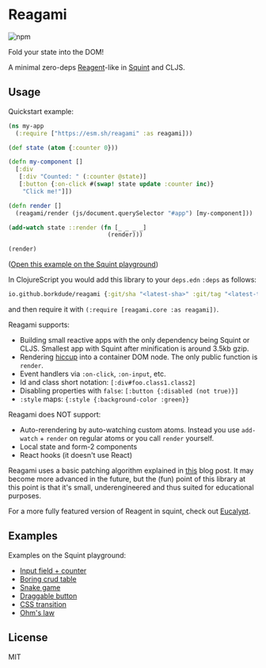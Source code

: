 # Reagami

![npm](https://img.shields.io/npm/v/reagami.svg)

Fold your state into the DOM!

A minimal zero-deps [Reagent](https://github.com/reagent-project/reagent)-like in [Squint](https://github.com/squint-cljs/squint) and CLJS.

## Usage

Quickstart example:

``` clojure
(ns my-app
  (:require ["https://esm.sh/reagami" :as reagami]))

(def state (atom {:counter 0}))

(defn my-component []
  [:div
   [:div "Counted: " (:counter @state)]
   [:button {:on-click #(swap! state update :counter inc)}
    "Click me!"]])

(defn render []
  (reagami/render (js/document.querySelector "#app") [my-component]))

(add-watch state ::render (fn [_ _ _ _]
                            (render)))

(render)
```

([Open this example on the Squint playground](https://squint-cljs.github.io/squint/?src=gzip%3AH4sIAAAAAAAAE3VQu27DMBDb%2FRWMssiD486aCuQTOhpGoUqX2m30iB4NgiD%2FXlhWjC7VDboTSB4pbiPMrZPeNwAXgS55DoSBTSn5KPqeojnEqQ8kP6WZGYSMqMPYtk3DNZ0Qk0wELpMzuAvlsk0U8PJ4AuyyQznjnSWbMIwNMAg9%2FzSoDdixsLQAA98kXotyO664j5ySs7gLZzt1ntU39jxepd9VA9nr5drYs1XtY6GCHQvc0I6N42YqkNUUVju8hurrI%2F%2BKvXYqG7LpcMkUbm90JpVcANtL71mL4W%2Bo9TOk1t1VJjVVR0I85U4WwztKlTT%2FHr4y2qJX%2B19OfcYnpgEAAA%3D%3D))

In ClojureScript you would add this library to your `deps.edn` `:deps` as follows:

``` clojure
io.github.borkdude/reagami {:git/sha "<latest-sha>" :git/tag "<latest-tag>"}
```

and then require it with `(:require [reagami.core :as reagami])`.

Reagami supports:

- Building small reactive apps with the only dependency being Squint or CLJS. Smallest app with Squint after minification is around 3.5kb gzip.
- Rendering [hiccup](https://github.com/weavejester/hiccup) into a container DOM node. The only public function is `render`.
- Event handlers via `:on-click`, `:on-input`, etc.
- Id and class short notation: `[:div#foo.class1.class2]`
- Disabling properties with `false`: `[:button {:disabled (not true)}]`
- `:style` maps: `{:style {:background-color :green}}`

Reagami does NOT support:

- Auto-rerendering by auto-watching custom atoms. Instead you use `add-watch` +
  `render` on regular atoms or you call `render` yourself.
- Local state and form-2 components
- React hooks (it doesn't use React)

Reagami uses a basic patching algorithm explained in [this](https://blog.michielborkent.nl/reagami.html) blog
post. It may become more advanced in the future, but the (fun) point of this
library at this point is that it's small, underengineered and thus suited for
educational purposes.

For a more fully featured version of Reagent in squint, check out [Eucalypt](https://github.com/chr15m/eucalypt).

## Examples

Examples on the Squint playground:

- [Input field + counter](https://squint-cljs.github.io/squint/?src=gzip%3AH4sIAAAAAAAAE41TO2%2FbMBDe%2FSs%2BMyhADn50Kzg0AYqsXTIKRsGIF4utRDLkyYZh%2BL8X1KOCPVUcRB6%2Fx93pJH1GZ5xfAVIn%2BuxdIlSiYY5Z73aUu21udonM0XTuZb%2Fdb79%2BE9AmY4odlFqtpKUPZDZMkIZDh6uuQ%2B%2BZEvbQuQlncOrpNmM9eofqsAIqbd1phbJ575mDx1UHv6lbV%2F%2FBk8xnE9eTch9teY1yPrC6FR7EWxPOzxCQ483LgFZFHPLckH%2B4GEijL64686WlId02JOhjIvK3UbiAYiLImDaZ053wcOl87BlXfTJtT5DT%2Bc5meUpVI%2BC%2BKpNzqDFx5eY7vkCzSUdijMJK3RbL%2F%2B3R3H3nazVXA%2FFjYHS0FrOidB%2BSTuSfIQfKYxVqqaPSEeL1RB4DYtGY%2B%2FTYTJHIin%2B9LP4%2FA6O4rcVBlTUNTgqBy%2FyFBPk772yo%2B448bz97Spc3aqnmIvdkYhRjPtIGDvfgOpFhem2pnCCsO4k5d5mJ19g4C7FI4J7%2BHuxlGxNF8lapZU4TeUtpnFU5jfxuCpa8UfXTL2Cs3ZwN1830KbQeYYX44VH9wrAORabER5Np%2FxfQFNEHhwMAAA%3D%3D)
- [Boring crud table](https://squint-cljs.github.io/squint/?src=gzip%3AH4sIAAAAAAAAE71WS28bNxC%2B61dMaBSggKwc9FJgAyQu2lx7aI5b1qDEkcR6l1yTs3IEwf%2B94GOftpz0UgkS9jHzceabb4bkxkMjtVkB8NLhY6cdQsWORK0vb2%2FRNxt%2FvHUoD7LRDErpId%2BI9Xq14gr3sLeuKbTRBJfSyAaBsRUsPiUqTdocPgO5Dp%2BzqzU7BE%2BSELgk28CllEY3svZweX6BkZHCcuOaz30YBqRSRXJ%2FB5UIGfkn2b7rF9gbqOKleInMaySoYvC8%2BJQ90koxpfWVYEAr4J4ccCeNsk3RdVqt16%2BsAMCl93ZXaJPhqyFXrURPXfwrtQKtntfh0yfnsLEnHPOTLxLsWhWj7lGVDusBD2hygpTs3kIaAh1DzCgiIPVAe421KrRpOyqO0qga3QqA%2FYnUOeNBQn4IdJSUl%2FVwknWHoA3Egjeyfb8C6IxCBw94fg9Pmo7ZaO9sA9b8dpTmgIAnNBSUVUXPBzzHwENZc0lzEuF1LkDMJJjme77ZAEJB0h2QoIjLTFlOyZxkrdVnqKLIBslwj4%2FAU5nGNxPnIHG5rTFRAlXirtAqeus98ANSoPVuKYDBcuwTkSRXlQnsUno61wiXcmtd4Ir93H4Db2utYFvL3QNb9EtJ5xaBEX6jRTeWidwfCSbkKhbaL4eC3HxPNEuk2Fs%2Fwabnf9MX4FnkZNv%2FEJaYdH565%2BxTL%2BfYz%2Bnxdche1GOGw5Ti48BK1us%2BRHLJuipJQbWoeY8opjbltiOyBj5%2B3GzJhF%2FROt1Id960XV0XTh%2BONCX5UirtA6oCbiwBn8kydOCyILXePaRWeHX0ROk%2FHdEMCV6zAuCL%2BZBVfhX25Qh6dXJMlA3G0no902vojoFw9lWekAH7ojSxq1xCJHMkMPKqgjDdnMuenhu%2BmKG5sLNA2F%2Fdhw%2B%2F%2F8KEENPZ65GK0POvbSxpxiy2pRfajK%2Bjcy%2BhkND%2F3ePjjvZKW2cNX23rifMbnSxWy2L9kOrf1jxPi98NI3ce%2BO77%2BueT08E1MfNJoWcCZb8qxcbMhFhU1%2FeVVfqUjUIqm8l%2F4cnpFvuK0xGlGoTdKzY8B%2FaHbJCJfDO5EMMI2lqVdzTeyDYlXt2DFPPs%2F76UD3hOBxQ2zsiCDYeCuaCqyRyVo0D40Mt3s2FQTaQtxIQUZy0VO9u01qChBTc391XZOgTeusBJjylgNUL6ASxihY6zDvg%2F%2FlbZXdegoc1jh%2B78FWvckXXAbmTbshQXV5bs3HjnUBJ%2BqTHcAVP6xPrsuEd6B2FbYSMEzN0D3ZvWYYtGzc9k8diSRkI%2BFt%2FmhyFuqOZMpJEShPgkaXfsj5llcukPM%2FcQvyJAhudpwXz9L76X4DewCwAA)
- [Snake game](https://squint-cljs.github.io/squint/?src=gzip%3AH4sIAAAAAAAAE41WW4%2BjNhR%2Bz684y6iS2YoJTLsvZGenlbqqql2pUi9PiFYOPiSeGJu1HRI6yn%2BvbJNAZpnVECngw%2BfP534g0kBDuVwAkFzjlz3XCEW0tbY1%2BXKJprk126VGuqENjyCnBoZFGceLBWFYg%2BH%2FIdylMaxWsNGcBQG5S493aRwgFQoBWYAgrbZBcA9Z2h4Di5IVgrHUolOFWtXAU24k3SEUxTvI0hKKH8PtB3crYQVccsupgABbK9Yv4HzljGsoMkgdsFEdlxvQfLO1E0itFIMiC%2BwjnRNPUFTwDh%2FA6j2ezjZL0FQy1SSBolwAFMSJEi6ttz%2BGZ%2BvysrVRHSaDaW4nMQfavrkYD0BqCcVTvsPeQBGAzhp%2FVtCm9JEw9lQOihJeA5HKDu%2Fji%2F5mNJgItFBskTIgHVZQkO%2BBSLsFUnNtbHBjDGkcpO7INB6Z5q95jmzCkcXO9pmt1OIDkHvwGjnjZlESD4OzvNKkUtKELc5mzzG8Xu%2BtoBcd4nnVj0ExT5DOIvoJIptFbLlNDlSIByBKA3kPR%2B%2B099C%2FQHnlsA%2F3cDynyId76MPziwcZFPUDEKMahJuzt75z6YXGjt6J4%2FI5g3MV%2B5p2oj01RlVg7CXJayoMzqgyUeTVe0J4R3iI0hjOUH5kUkhzTshRGPwGTRyuxWK1gr94gxqEUu2CPJqlQfubtKg7KqY1d5emAf4J%2B7WimkGlpNVKmAW5pYx97FDaz9xYlKjh0SwPXDJ1gGiHPVMHGS2GCsXg8VBWO%2ByB3CbuhpdQTCsb9i1zN9eYXs4RT8y4%2FiqY14GlBmGH%2FbdzLfpZa3X4u41Cd7j31VikkJXx%2BTHJ5kvzOckvzu5nNMmE55U0n7G21zSuQQ8siX9%2BDc0fro9f8yQTolfwMK7PeRN6sptHicbKQlEcoS%2BhUkL5KBS5Fz%2FlRyBv4eiRMeS9W%2FVhNTkrP3Bmh%2FGWb9Ep6hdTSM2FCPyncShsaINJSMcwFHxWXQ%2BB6QA4wU8%2BrUKiFDnjXTijyE23gadBEfI2TONB60GjK%2BmVp3Jje4HwlK%2BVZqghytojGCU4g7Wg1S6a9Wu%2BptVuo9VeMohuEOvodBqAq1Xox%2BeKqJWGoqV6aNNjnv%2FjbQVirAb3Pj5BMUbF74g2GlFGl%2BCuVtNZPUF7R0UaWVSOUOdhUB1q%2FyfouXrIYYtyfngWucVjiP271MU8S1PXt6RNho%2BeIZpRcM4Jol%2FdKb93qN9EZVyOH0laKTeJ%2FcB4NEumqn2D0t5%2B2aPu%2F0SBlVUaohvatlFQgDBl1TW40kgtfhToVhAx3kXxpdWgfQMJZxCNFHC93X0h3bYaW5RsmvwapYt1yLvh8245CJ3eUIzZGSyijCUHaqvt0NvyPMDPrfFf8L%2FS0Tl5OGx4%2Fh8hQm1YdAoAAA%3D%3D)
- [Draggable button](https://squint-cljs.github.io/squint/?src=gzip%3AH4sIAAAAAAAAE5VWy47bNhTdz1fcqhsKqOwJ0AIFVSBB2%2BzaLloUaCEYAS1ePTI0qZBXttWB%2Fz3gQxq%2FEkzthSzx3AfPPTwy0w52otcPAIxb%2FDT2FqHKOqLB8fUa3W7lurVF0Ypd%2Fy4DLhyku02ePzwwiQ1slaifis4oLAbj4Jkf4fvHR%2BCTv5xmlCNBCEyQ2QXImwgJF6H6Pb4FsiOefNqyhL%2BpVz1N0Iy6pt5oF7JoqJVx%2BBaqI0wb37XQEthPwH4X1K3F1gEr4AiMH6%2FayvMcfnjMHwDgBj8B49N9vO8mVW6Rilr1qKmwWBNUuKfQgkKCygJbtUg%2Fm1HLXre%2FBOCfHsdWBQnbIgHuKc83oYVnrrAJa%2BFq8%2B84mSFgzQA2n2l4v0dN0AktFdqZg50ZHRY7s8cirUBlmsZh7KfRS29zd0e%2FTbZK%2Ff8TOgkkxbA88hI%2F0wX23xk7LdhNArO%2BAZbmcYTpJQez6JC%2BSSN%2FnsfbCOXw9GXYEY5nbdx8%2BATTV9cvVZTP%2Bpz5GocztnSgb6Hrw8JXWYJFvwbUYYwMd6p3hBptJHUVMWE6v6UV%2BOjWh15Lc4BsicsglbppR5qDfmkotvLRrWujnVG4UqYFHpAe6EkrSy9B2CaFQRChaUKfs8AU7lDTIspn%2FoSTgypojMywOb1GpWdqiCMPs7kSUA4%2BaX4zEH4jn9xXzk8LsixBYtNrhMmMFgK7Mw9sMiMIZVHICTqxR%2BjPaiQqgd05AEmcyxCFlF%2BenpDy%2F4zuJuc4LBmBOkFJMu5SM68tNg7ZvKUzjb7oZhGOtKJtxVZhsR2JjIbKb7fist%2F7WhXv3gAbbOHIwrtwqiIfFY%2F45DyOJuXP239FryUe4cfLIfLBuN5bLmRi64waCbMrRPQuX%2BaO0UI2HLMcyquYYG8x5MZrY8hVwFbUT631SoWsNspYHsPK7BTFlP1hCDq0CINC4TALm2WHDjWw2Q0SDzH3BRGvoOI1ZNzQkSrep%2BGaiAvwckZ4GH46%2B3f8YgZmv1rRwg6zTb5ZVGKNoaI2u8Fo%2F%2B6IGrmWzgwPaO8Xxgb7kaYevYWsPo1op79QYU3GQvatGIY0ISYNmUtwbVEQvo%2FuA5ns98s0WbD4opeQvaSAy%2FCtkdNqsDiglud6t6ilN8fgjelvxzo99H1DdbnX%2BJdESFkcBNVderFwHkMWr4fw3fiU%2FnksmH5%2FBvGeevYRCQAA)
- [CSS transition](https://squint-cljs.github.io/squint/?src=gzip%3AH4sIAAAAAAAAE4VTuW7cMBDt9RVjuqGASLsu3LBKEyB9SkEIuORoRYeXydGuFwv%2Fe6DDeySCLRbikG8e31zcZ3DS%2BAKAi4Svg0kIDeuJYhabDWZX536TUO6lMwyEzLAYbVkWBdfYQSZJCFxScHAWfThggk7ajO8fEA%2B78Fap4GLw6AmatgBohDYHOItMJ4twFkejqQf2tN3GN1bAv5%2Fo0ex7%2BgSwk%2BrPPoXB60oFGxJw0wFfBH2fVJbAEmoGbGcHZOUKCSXpsyETPLD%2FCLf1cwaUGb%2FBhOtCctfDNU1X2KqYrKRF%2FlQ%2Fl%2BxilKu6tMnRyhOwzuJq9NKava8MocvAFHrCtAZ7GTKZ7lSp4GksxSfQOWZ27A2txqaGlEdADGaieL9iRPCVC0PGiRweeT7K%2BLB0yhD1%2BFty4QOVK44W5QG%2FdJyeZD8n2yFrL%2F2WQqDVhhsdGhETAo%2BpynQpRjvd3PVp%2B8E30Y0jMjbVS97ooAaHnurXAdPpF1pUNGbiUcZ4qR7XgcI9XCWUhD8suin12hxuas0z0gNURgO7pYF7il3QpzomjOh1WV4HLKHXmOZA%2BTKim%2BVwVA%2FNfUrm8ZVaV0dJql8yLMTscltt3nlofsO02pF7BMwvL%2Fu%2FoRmemkUEAAA%3D)
- [Ohm's law](https://squint-cljs.github.io/squint/?src=gzip%3AH4sIAAAAAAAAE41U24rbMBB9z1dMVcrKBSdOtvuih15Y6FOh0MK%2BGFOm9iRWK8teSU42hPx7sXwv2c3KINvjOWfOXCxu6LGWhuAmZrlzlRWrFdliafOVIdxhIRkItNC9JMFiwTPaarBKZmQgdjmF6MoCUlRpuNVQocEC9qhqgkJqKPAJrKMKpN6jkhk6sskCIBZSV7WDk3DHioAZ1DtiCxiXaEn8PrN7WqnnNnxqQs1sPmyz%2FWc9KoKTOMjM5cDuonfsPHModdhK41sNMSXTj9PFFTmINR3CViiv0FgKs7L%2Breg50AUa3JHrdgLm0OzIsQCYZ2VB8KwAAG4PWL2BvgkvBfXJZOjwBTrvF36Exu1aAhytLdOu3UMRgquwTHrcZBquYrrRCpp1HkfQm8u8sBCfxF86Woj3pXK4I0hrY0g7MGSldahTSvwYN4mdmwJwuQWupfoEHaQV0SXVuIHoyfj7C3zBBUDvxVc96wwQdMqh0Rx6CPe%2FzmkItd6MLNHyDsSIh82HczDk7ikUHsKqgcU%2BJT%2BOr6jEGT4PCtphiEUm920XYpHfAvueFzcWvuEB7lGltUJXGpb0HoMzsIc2jAAGfOnKr%2FKJsiH5TQDsof%2Bl4%2B7EGJMf%2Bzfk398juI0gWq6HaiSXgt%2B33%2BbB%2B4Sb4F9eFbxHDIWHW4iW0XqQdTH4j6Gg8%2FjTjgXAXqVggpk8RrCOIpjKSMYBMKT9%2Bes7353Oq87I%2F9hVVqZ1QdotH2syx5%2BkKHWlAfYWq4q1sxvPhqjlxiwLD%2BjSfCJUWIeO2gPkF%2FjryhnSKGqUtCPfPf8D1kkK%2FGsGAAA%3D)

## License

MIT
